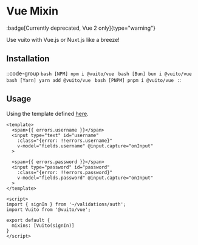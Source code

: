 # Vue Mixin

:badge[Currently deprecated, Vue 2 only]{type="warning"}

Use vuito with Vue.js or Nuxt.js like a breeze!

## Installation

  ::code-group
    ```bash [NPM]
    npm i @vuito/vue
    ```
    ```bash [Bun]
    bun i @vuito/vue
    ```
    ```bash [Yarn]
    yarn add @vuito/vue
    ```
    ```bash [PNPM]
    pnpm i @vuito/vue
    ```
  ::

## Usage

Using the template defined [here](/introduction/templates#define-a-template).

```vue [pages/signin.vue]
<template>
  <span>{{ errors.username }}</span>
  <input type="text" id="username"
    :class="{error: !!errors.username}"
    v-model="fields.username" @input.capture="onInput"
  >

  <span>{{ errors.password }}</span>
  <input type="password" id="password"
    :class="{error: !!errors.password}"
    v-model="fields.password" @input.capture="onInput"
  >
</template>

<script>
import { signIn } from '~/validations/auth';
import Vuito from '@vuito/vue';

export default {
  mixins: [Vuito(signIn)]
}
</script>
```